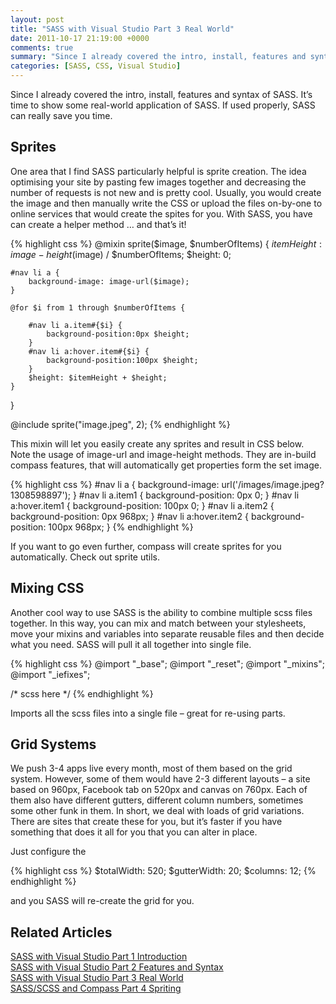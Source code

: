 ```yaml
---
layout: post
title: "SASS with Visual Studio Part 3 Real World"
date: 2011-10-17 21:19:00 +0000
comments: true
summary: "Since I already covered the intro, install, features and syntax of SASS. It’s time to show some real-world application of SASS. If used properly, SASS can really save you time."
categories: [SASS, CSS, Visual Studio]
---
```


Since I already covered the intro, install, features and syntax of SASS. It’s time to show some real-world application of SASS. If used properly, SASS can really save you time.
<!--more-->

Sprites
-------------------

One area that I find SASS particularly helpful is sprite creation. The idea optimising your site by pasting few images together and decreasing the number of requests is not new and is pretty cool. Usually, you would create the image and then manually write the CSS or upload the files on-by-one to online services that would create the spites for you. With SASS, you have can create a helper method … and that’s it!

{% highlight css %}
@mixin sprite($image, $numberOfItems) {
    $itemHeight: image-height($image) / $numberOfItems;
    $height: 0;
 
    #nav li a {
        background-image: image-url($image);
    }
 
    @for $i from 1 through $numberOfItems {
         
        #nav li a.item#{$i} {
            background-position:0px $height;
        }
        #nav li a:hover.item#{$i} {
            background-position:100px $height;
        }
        $height: $itemHeight + $height;
    }    
}
 
 
@include sprite("image.jpeg", 2);
{% endhighlight %}

This mixin will let you easily create any sprites and result in CSS below. Note the usage of image-url and image-height methods. They are in-build compass features, that will automatically get properties form the set image.

{% highlight css %}
#nav li a {
  background-image: url('/images/image.jpeg?1308598897');
}
#nav li a.item1 {
  background-position: 0px 0;
}
#nav li a:hover.item1 {
  background-position: 100px 0;
}
#nav li a.item2 {
  background-position: 0px 968px;
}
#nav li a:hover.item2 {
  background-position: 100px 968px;
}
{% endhighlight %}
 

If you want to go even further, compass will create sprites for you automatically. Check out sprite utils.

 

Mixing CSS
-------------------

Another cool way to use SASS is the ability to combine multiple scss files together. In this way, you can mix and match between your stylesheets, move your mixins and variables into separate reusable files and then decide what you need. SASS will pull it all together into single file.

{% highlight css %}
@import "_base";
@import "_reset";
@import "_mixins";
@import "_iefixes";
 
/* scss here */
{% endhighlight %}
 

Imports all the scss files into a single file – great for re-using parts.

Grid Systems
-------------------

We push 3-4 apps live every month, most of them based on the grid system. However, some of them would have 2-3 different layouts – a site based on 960px, Facebook tab on 520px and canvas on 760px. Each of them also have different gutters, different column numbers, sometimes some other funk in them. In short, we deal with loads of grid variations. There are sites that create these for you, but it’s faster if you have something that does it all for you that you can alter in place.

Just configure the

{% highlight css %}
$totalWidth: 520;
$gutterWidth: 20;
$columns: 12;
{% endhighlight %}

and you SASS will re-create the grid for you.

Related Articles
-------------------

[SASS with Visual Studio Part 1 Introduction](/introduction-to-sass-with-visual-studio/)<br/>
[SASS with Visual Studio Part 2 Features and Syntax](/sass-with-visual-studio-part-2-features-and-syntax/)<br/>
[SASS with Visual Studio Part 3 Real World](/sass-with-visual-studio-part-3-real-world/)<br/>
[SASS/SCSS and Compass Part 4 Spriting](/sass-part-4-spriting/)<br/>
